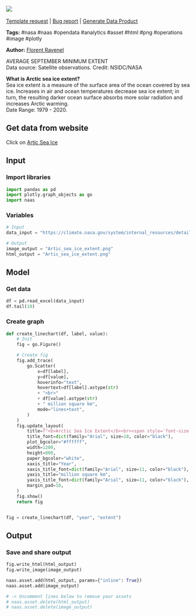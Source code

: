 <a href="https://app.naas.ai/user-redirect/naas/downloader?url=https://raw.githubusercontent.com/jupyter-naas/awesome-notebooks/master/NASA/NASA_Artic_sea_ice.ipynb" target="_parent"><img src="https://naasai-public.s3.eu-west-3.amazonaws.com/Open_in_Naas_Lab.svg"/></a><br><br><a href="https://github.com/jupyter-naas/awesome-notebooks/issues/new?assignees=&labels=&template=template-request.md&title=Tool+-+Action+of+the+notebook+">Template request</a> | <a href="https://github.com/jupyter-naas/awesome-notebooks/issues/new?assignees=&labels=bug&template=bug_report.md&title=NASA+-+Artic+sea+ice:+Error+short+description">Bug report</a> | <a href="https://app.naas.ai/user-redirect/naas/downloader?url=https://raw.githubusercontent.com/jupyter-naas/awesome-notebooks/master/Naas/Naas_Start_data_product.ipynb" target="_parent">Generate Data Product</a>

**Tags:** #nasa #naas #opendata #analytics #asset #html #png #operations #image #plotly

**Author:** [Florent Ravenel](https://www.linkedin.com/in/ACoAABCNSioBW3YZHc2lBHVG0E_TXYWitQkmwog/)

AVERAGE SEPTEMBER MINIMUM EXTENT<br>
Data source: Satellite observations. Credit: NSIDC/NASA

**What is Arctic sea ice extent?**<br>
Sea ice extent is a measure of the surface area of the ocean covered by sea ice. Increases in air and ocean temperatures decrease sea ice extent; in turn, the resulting darker ocean surface absorbs more solar radiation and increases Arctic warming.<br>
Date Range: 1979 - 2020.

## Get data from website
Click on [Artic Sea Ice](https://climate.nasa.gov/vital-signs/arctic-sea-ice/)

## Input

### Import libraries


```python
import pandas as pd
import plotly.graph_objects as go
import naas
```

### Variables


```python
# Input
data_input = "https://climate.nasa.gov/system/internal_resources/details/original/2485_Sept_Arctic_extent_1979-2021.xlsx"

# Output
image_output = "Artic_sea_ice_extent.png"
html_output = "Artic_sea_ice_extent.png"
```

## Model

### Get data


```python
df = pd.read_excel(data_input)
df.tail(10)
```

### Create graph


```python
def create_linechart(df, label, value):
    # Init
    fig = go.Figure()

    # Create fig
    fig.add_trace(
        go.Scatter(
            x=df[label],
            y=df[value],
            hoverinfo="text",
            hovertext=df[label].astype(str)
            + "<br>"
            + df[value].astype(str)
            + " million square km",
            mode="lines+text",
        )
    )
    fig.update_layout(
        title=f"<b>Arctic Sea Ice Extent</b><br><span style='font-size: 13px;'>ANNUAL SEPTEMBER MINIMUM EXTENT</span>",
        title_font=dict(family="Arial", size=18, color="black"),
        plot_bgcolor="#ffffff",
        width=1200,
        height=800,
        paper_bgcolor="white",
        xaxis_title="Year",
        xaxis_title_font=dict(family="Arial", size=11, color="black"),
        yaxis_title="million square km",
        yaxis_title_font=dict(family="Arial", size=11, color="black"),
        margin_pad=10,
    )
    fig.show()
    return fig


fig = create_linechart(df, "year", "extent")
```

## Output

### Save and share output


```python
fig.write_html(html_output)
fig.write_image(image_output)
```


```python
naas.asset.add(html_output, params={"inline": True})
naas.asset.add(image_output)

# -> Uncomment lines below to remove your assets
# naas.asset.delete(html_output)
# naas.asset.delete(image_output)
```
